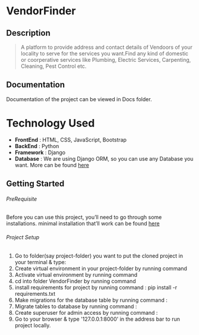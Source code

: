 # VendorFinder
## Description
> A platform to provide address and contact details of Vendoors of your locality to serve for the services you want.Find any kind of domestic or coorperative services like Plumbing, Electric Services, Carpenting, Cleaning, Pest Control etc.
## Documentation
Documentation of the project can be viewed in Docs folder.
# Technology Used
  * __FrontEnd__ : HTML, CSS, JavaScript, Bootstrap
  * __BackEnd__ : Python
  * __Framework__ : Django
  * __Database__ : We are using Django ORM, so you can use any Database you want. More can be found [here](https://docs.djangoproject.com/en/2.2/ref/databases/)
## Getting Started
###### PreRequisite
Before you can use this project, you’ll need to go through some installations. minimal installation that’ll work can be found [here](https://docs.djangoproject.com/en/2.2/intro/install/)
###### Project Setup
1. Go to folder(say project-folder) you want to put the cloned project in your terminal & type:
2. Create virtual environment in your project-folder by running command 
3. Activate virtual environment by running command
4. cd into folder VendorFinder by running command
5. install requirements for project by running command :  pip install -r requirements.txt
6. Make migrations for the database table by running command :
7. Migrate tables to database by running command :
8. Create superuser for admin access by running command :
9. Go to your browser & type '127.0.0.1:8000' in the address bar to run project locally.
